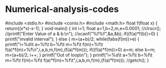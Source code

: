 # Numerical-analysis-codes
#include <stdio.h>
#include <conio.h>
#include <math.h>
float f(float x)
{
    return((x*x)-x-1);
}
void main()
{
    int i=1;
    float a=1,b=2,m,e=0.0001;
    //clrscr();
    //printf("Enter Value of a & b:\n");
    //scanf("%f%f",&a,&b);
    if((f(a)*f(b))>0)
    {
        printf("invalid interval");
    }
    else
    {
        m=(a+b)/2;
        while(fabs(f(m))>e)
        {
            printf("i=%d\t a=%f\t b=%f\t m=%f\t f(m)=%f\t f(a)*f(m)=%f\n",i,a,b,m,f(m),(f(a)*f(m)));
            if((f(a)*f(m))>0)
                a=m;
            else
                b=m;
            m=(a+b)/2;
            i++;
        }
        printf("Out of loop\n");
    }
    printf("i=%d\t a=%f\t b=%f\t m=%f\t f(m)=%f\t f(a)*f(m)=%f\t",i,a,b,m,f(m),(f(a)*f(m)));
    //getch();
}
